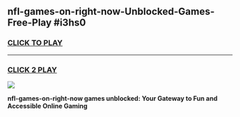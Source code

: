 
## nfl-games-on-right-now-Unblocked-Games-Free-Play #i3hs0
<h3>
<a href="https://us.freeplayer.one?title=nfl-games-on-right-now&ref=9M">CLICK TO PLAY</a></h3>
<hr>

<h3>
<a href="https://us.freeplayer.one?title=nfl-games-on-right-now&ref=9M">CLICK 2 PLAY</a>
  
</h3>

<a href="https://us.freeplayer.one?title=nfl-games-on-right-now&ref=9M"><img src="https://clearcache.store/games.png"></a>


**nfl-games-on-right-now games unblocked: Your Gateway to Fun and Accessible Online Gaming**
